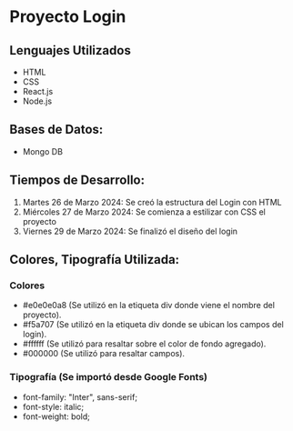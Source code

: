 # Proyecto Login

## Lenguajes Utilizados
- HTML
- CSS
- React.js
- Node.js

## Bases de Datos:
- Mongo DB

## Tiempos de Desarrollo:
1. Martes 26 de Marzo 2024: Se creó la estructura del Login con HTML
1. Miércoles 27 de Marzo 2024: Se comienza a estilizar con CSS el proyecto
1. Viernes 29 de Marzo 2024: Se finalizó el diseño del login


## Colores, Tipografía Utilizada:
### Colores

- #e0e0e0a8 (Se utilizó en la etiqueta div donde viene el nombre del proyecto).
- #f5a707 (Se utilizó en la etiqueta div donde se ubican los campos del login).
- #ffffff (Se utilizó para resaltar sobre el color de fondo agregado).
- #000000 (Se utilizó para resaltar campos).

### Tipografía (Se importó desde Google Fonts)
- font-family: "Inter", sans-serif;
- font-style: italic;
- font-weight: bold;
